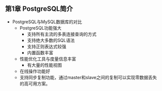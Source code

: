 ## 第1章 PostgreSQL简介
- PostgreSQL与MySQL数据库的对比
	- PostgreSQL功能强大
		- 支持所有主流的多表连接查询的方式
		- 支持绝大多数的SQL语法
		- 支持正则表达式较强
		- 内置函数丰富
	- 性能优化工具与度量信息丰富
		- 有大量的性能视图
	- 在线操作功能好
	- 支持同步复制功能，通过master和slave之间的复制可以实现零数据丢失的高可用方案。